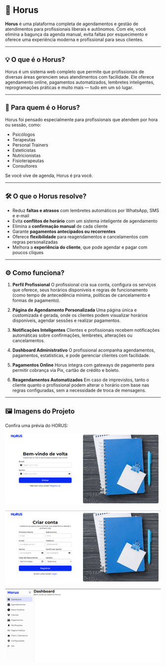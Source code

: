 # 🦉 Horus

**Horus** é uma plataforma completa de agendamentos e gestão de atendimentos para profissionais liberais e autônomos. Com ele, você elimina a bagunça da agenda manual, evita faltas por esquecimento e oferece uma experiência moderna e profissional para seus clientes.

---

## 💡 O que é o Horus?

Horus é um sistema web completo que permite que profissionais de diversas áreas gerenciem seus atendimentos com facilidade. Ele oferece agendamento online, pagamentos automatizados, lembretes inteligentes, reprogramações práticas e muito mais — tudo em um só lugar.

---

## 🎯 Para quem é o Horus?

Horus foi pensado especialmente para profissionais que atendem por hora ou sessão, como:

* Psicólogos
* Terapeutas
* Personal Trainers
* Esteticistas
* Nutricionistas
* Fisioterapeutas
* Consultores

Se você vive de agenda, Horus é pra você.

---

## 🛠️ O que o Horus resolve?

* Reduz **faltas e atrasos** com lembretes automáticos por WhatsApp, SMS e e-mail
* Evita **conflitos de horário** com um sistema inteligente de agendamento
* Elimina a **confirmação manual** de cada cliente
* Garante **pagamentos antecipados ou recorrentes**
* Oferece **flexibilidade** para reagendamentos e cancelamentos com regras personalizadas
* Melhora a **experiência do cliente**, que pode agendar e pagar com poucos cliques

---

## ⚙️ Como funciona?

1. **Perfil Profissional**
   O profissional cria sua conta, configura os serviços que oferece, seus horários disponíveis e regras de funcionamento (como tempo de antecedência mínima, políticas de cancelamento e formas de pagamento).

2. **Página de Agendamento Personalizada**
   Uma página única e customizada é gerada, onde os clientes podem visualizar horários disponíveis, agendar sessões e realizar pagamentos.

3. **Notificações Inteligentes**
   Clientes e profissionais recebem notificações automáticas sobre confirmações, lembretes, alterações ou cancelamentos.

4. **Dashboard Administrativo**
   O profissional acompanha agendamentos, pagamentos, estatísticas, e pode gerenciar clientes com facilidade.

5. **Pagamentos Online**
   Horus integra com gateways de pagamento para permitir cobrança via Pix, cartão de crédito e boleto.

6. **Reagendamentos Automatizados**
   Em caso de imprevistos, tanto o cliente quanto o profissional podem alterar o horário com base nas regras configuradas, sem a necessidade de troca de mensagens.

---

## 🖼️ Imagens do Projeto
Confira uma prévia do HORUS:

![Imagem da Aplicação](./images/imagem01.png)

![Imagem da Aplicação](./images/Imagem02.png)

![Imagem da Aplicação](./images/imagem03.png)
